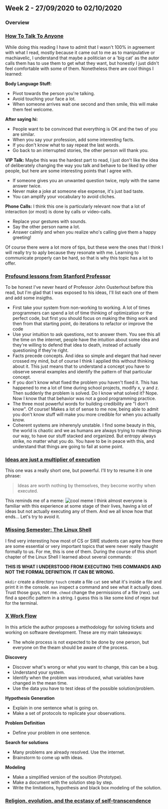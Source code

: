 ## Week 2 - 27/09/2020 to 02/10/2020

### Overview

### [How To Talk To Anyone](https://sive.rs/book/HowToTalkToAnyone)

While doing this reading I have to admit that I wasn't 100% in agreement with what I read, mostly because it came out to me as to manipulative or machiavelic, I understand that maybe a politician or a 'big cat' as the autor calls them has to use them to get what they want, but honestly I just didn't feel comfortable with some of them.
Nonetheless there are cool things I learned:

**Body Language Stuff:**
- Pivot towards the person you're talking.
- Avoid touching your face a lot.
- When someone arrives wait one second and then smile, this will make them feel welcome.

**After saying hi:**
- People want to be convinced that everything is OK and the two of you are similar.
- When you say your profession, add some interesting facts.
- If you don't know what to say repeat the last words.
- Go back to an interrupted stories, the other person will thank you.

**VIP Talk:**
Maybe this was the hardest part to read, I just don't like the idea of deliberately changing the way you talk and behave to be liked by other people, but here are some interesting points that I agree with.
- If someone gives you an unwanted question twice, reply with the same answer twice.
- Never make a joke at someone else expense, it's just bad taste.
- You can amplify your vocabulary to avoid cliches.

**Phone Calls:**
I think this one is particularly relevant now that a lot of interaction (or most) is done by calls or video-calls.
- Replace your gestures with sounds.
- Say the other person name a lot.
- Answer calmly and when you realize who's calling give them a happy greeting!

Of course there were a lot more of tips, but these were the ones that I think I will really try to aply because they resonate with me. Learning to communicate properly can be hard, so that is why this topic has a lot to offer.

### [Profound lessons from Stanford Professor](https://www.quora.com/What-are-the-most-profound-life-lessons-from-Stanford-Professor-John-Ousterhout?share=1)
To be honest I've never heard of Professor John Ousterhout before this read, but I'm glad that I was exposed to his ideas, I'll list each one of them and add some insigths.

- First take your system from non-working to working. A lot of times programmers can spend a lot of time thinking of optimization or the perfect code, but first you should focus on making the thing work and then from that starting point, do iterations to refactor or improve the code
- Use your intuition to ask questions, not to answer them. You see this all the time on the internet, people have the intuition about some idea and they're willing to defend that idea to death, instead of actually questioning if they're right.
- Facts precede concepts. And idea so simple and elegant that had never crossed my mind, but of course I think I applied this without thinking about it. This just means that to understand a concept you have to observe several examples and identify the pattern of that particular concept.
- If you don't know what fixed the problem you haven't fixed it. This has happened to me a lot of time during school projects, modify x, y and z. Then suddenly the problem is solved. Do I know what solved it? Nope. Now I know that that behavior was not a good programming practice.
- The three most powerful words for building credibility are "I don't know". Of course! Makes a lot of sense to me now, being able to admit you don't know stuff will make you more credible for when you actually know.
- Coherent systems are inherenyly unstable. I find some beauty in this, the world is chaotic and we as humans are always trying to make things our way, to have our stuff stacked and organized. But entropy always strike, no matter what you do. You have to be in peace with this, and understand that things are going to fail at some point.

### [Ideas are just a multiplier of execution](https://sive.rs/multiply)
This one was a really short one, but powerful. I'll try to resume it in one phrase:

> Ideas are worth nothing by themselves, they become worthy when executed.

This reminds me of a meme:
![cool meme](https://i.kym-cdn.com/photos/images/facebook/001/225/622/16e.png)
I think almost everyone is familiar with this experience at some stage of their lives, having a lot of ideas but not actually executing any of them. And we all know how that ends... Let's try to avoid it.

### [Missing Semester: The Linux Shell](https://missing.csail.mit.edu/2020/course-shell/)
I find very interesting how most of CS or SWE students can agree how there are some essential or very important topics that were never really thaught formally to us. For me, this is one of them.
During the course of this short chapter of the Linux Shell I learned about several commands:

**THIS IS WHAT I UNDERSTOOD FROM EXECUTING THIS COMMANDS AND NOT THE FORMAL DEFINITION. IT CAN BE WRONG.** 

`mkdir` create a directory
`touch` create a file
`cat` see what it's inside a file and print it in the console.
`man` inspect a command and see what it actually does. Trust those guys, not me.
`chmod` change the permissions of a file (rwx).
`sed` find a specific pattern in a string. I guess this is like some kind of rejex but for the terminal.

### [X Work Flow](https://docs.google.com/document/d/1v4v2CJlwBWaDk2GNS9UyyGmKzq9-w386UL7C7UYmX00/pub?urp=gmail_link&gxids=7628)
In this article the author proposes a methodology for solving tickets and working on software development.
These are my main takeaways:

- The whole process is not expected to be done by one person, but everyone on the theam should be aware of the process.

**Discovery**
- Discover what's wrong or what you want to change, this can be a bug.
- Understand your system.
- Identify when the problem was introduced, what variables have changed in the mean time.
- Use the data you have to test ideas of the possible solution/problem.

**Hypothesis Generation**
- Explain in one sentence what is going on.
- Make a set of protocols to replicate your observations.

**Problem Definition**
- Define your problem in one sentence.

**Search for solutions**
- Many problems are already resolved. Use the internet.
- Brainstorm to come up with ideas.

**Modeling**
- Make a simplified version of the soultion (Prototype).
- Make a document with the solution step by step.
- Write the limitations, hypothesis and black box modeling of the solution.

### [Religion, evolution, and the ecstasy of self-transcendence](https://www.youtube.com/watch?v=2MYsx6WArKY)
